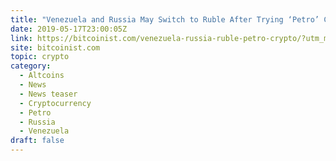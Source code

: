 ```yaml
---
title: "Venezuela and Russia May Switch to Ruble After Trying ‘Petro’ Cryptocurrency"
date: 2019-05-17T23:00:05Z
link: https://bitcoinist.com/venezuela-russia-ruble-petro-crypto/?utm_medium=RSS&utm_source=hune
site: bitcoinist.com
topic: crypto
category:
  - Altcoins
  - News
  - News teaser
  - Cryptocurrency
  - Petro
  - Russia
  - Venezuela
draft: false
---
```

